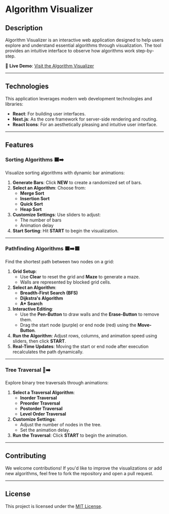# Algorithm Visualizer

## Description

Algorithm Visualizer is an interactive web application designed to help users explore and understand essential algorithms through visualization. The tool provides an intuitive interface to observe how algorithms work step-by-step.

🚀 **Live Demo**: [Visit the Algorithm Visualizer](https://chalimba-algo-visualizer.netlify.app/)

---

## Technologies

This application leverages modern web development technologies and libraries:

- **React**: For building user interfaces.
- **Next.js**: As the core framework for server-side rendering and routing.
- **React Icons**: For an aesthetically pleasing and intuitive user interface.

---

## Features

### Sorting Algorithms 🟦➡️

Visualize sorting algorithms with dynamic bar animations:

1. **Generate Bars**: Click **NEW** to create a randomized set of bars.
2. **Select an Algorithm**: Choose from:
   - **Merge Sort**
   - **Insertion Sort**
   - **Quick Sort**
   - **Heap Sort**
3. **Customize Settings**: Use sliders to adjust:
   - The number of bars
   - Animation delay
4. **Start Sorting**: Hit **START** to begin the visualization.

---

### Pathfinding Algorithms 🟦➡️🟥

Find the shortest path between two nodes on a grid:

1. **Grid Setup**:
   - Use **Clear** to reset the grid and **Maze** to generate a maze.
   - Walls are represented by blocked grid cells.
2. **Select an Algorithm**:
   - **Breadth-First Search (BFS)**
   - **Dijkstra's Algorithm**
   - **A\* Search**
3. **Interactive Editing**:
   - Use the **Pen-Button** to draw walls and the **Erase-Button** to remove them.
   - Drag the start node (purple) or end node (red) using the **Move-Button**.
4. **Run the Algorithm**: Adjust rows, columns, and animation speed using sliders, then click **START**.
5. **Real-Time Updates**: Moving the start or end node after execution recalculates the path dynamically.

---

### Tree Traversal 🌲➡️

Explore binary tree traversals through animations:

1. **Select a Traversal Algorithm**:
   - **Inorder Traversal**
   - **Preorder Traversal**
   - **Postorder Traversal**
   - **Level Order Traversal**
2. **Customize Settings**:
   - Adjust the number of nodes in the tree.
   - Set the animation delay.
3. **Run the Traversal**: Click **START** to begin the animation.

---

## Contributing

We welcome contributions! If you'd like to improve the visualizations or add new algorithms, feel free to fork the repository and open a pull request.

---

## License

This project is licensed under the [MIT License](./LICENSE).
